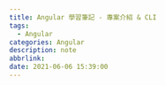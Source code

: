 ```yaml
---
title: Angular 學習筆記 - 專案介紹 & CLI
tags:
  - Angular
categories: Angular
description: note
abbrlink: 
date: 2021-06-06 15:39:00
---
```

